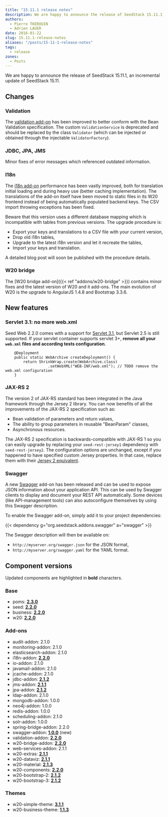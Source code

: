 ```yaml
---
title: "15.11.1 release notes"
description: We are happy to announce the release of SeedStack 15.11.1!
authors:
  - Pierre THIROUIN
  - Adrien LAUER
date: 2016-01-22
slug: 15.11.1-release-notes
aliases: "/posts/15-11-1-release-notes"
tags:
  - release
zones:
  - Posts
---
```


We are happy to announce the release of SeedStack 15.11.1, an incremental update of SeedStack 15.11.<!--more-->

## Changes

### Validation

The [validation add-on](http://seedstack.org/addons/validation) has been improved to better conform with the Bean
Validation specification. The custom `ValidationService` is deprecated and should be replaced by the class `Validator`
(which can be injected or obtained through the injectable `ValidatorFactory`).

### JDBC, JPA, JMS

Minor fixes of error messages which referenced outdated information.

### I18n

The [i18n add-on](http://seedstack.org/addons/i18n) performance has been vastly improved, both for translation initial
loading and during heavy use (better caching implementation). The translations of the add-on itself have been moved
to static files in its W20 frontend instead of being automatically populated backend keys. The CSV import throwing
exceptions has been fixed.

Beware that this version uses a different database mapping which is incompatible with tables from previous versions. The upgrade
procedure is:

* Export your keys and translations to a CSV file with your current version,
* Drop old i18n tables,
* Upgrade to the latest i18n version and let it recreate the tables,
* Import your keys and translation.

A detailed blog post will soon be published with the procedure details.

### W20 bridge

The [W20 bridge add-on]({{< ref "addons/w20-bridge" >}}) contains minor fixes and the latest version of W20 and
it add-ons. The main evolution of W20 is the upgrade to AngularJS 1.4.8 and Bootstrap 3.3.6.

## New features

### Servlet 3.1: no more web.xml

Seed Web 2.2.0 comes with a support for [Servlet 3.1](https://java.net/downloads/servlet-spec/Final/servlet-3_1-final.pdf),
but Servlet 2.5 is still supported. If your servlet container supports servlet 3+, **remove all your `web.xml` files and
according tests configuration**.

        @Deployment
        public static WebArchive createDeployment() {
            return ShrinkWrap.create(WebArchive.class)
                       .setWebXML("WEB-INF/web.xml"); // TODO remove the web.xml configuration
        }

### JAX-RS 2

The version 2 of JAX-RS standard has been integrated in the Java framework through the Jersey 2 library. You can now
benefits of all the improvements of the JAX-RS 2 specification such as:

* Bean validation of parameters and return values,
* The ability to group parameters in reusable "BeanParam" classes,
* Asynchronous resources.

The JAX-RS 2 specification is backwards-compatible with JAX-RS 1 so you can easily upgrade by replacing your `seed-rest-jersey1`
dependency with `seed-rest-jersey2`. The configuration options are unchanged, except if you happened to have specified
custom Jersey properties. In that case, replace them with their [Jersey 2 equivalent](https://jersey.java.net/documentation/latest/appendix-properties.html).

### Swagger

A new [Swagger](http://swagger.io/) add-on has been released and can be used to expose JSON information about your
application API. This can be used by Swagger clients to display and document your REST API automatically. Some devices
(like API-management tools) can also autoconfigure themselves by using this Swagger description.

To enable the Swagger add-on, simply add it to your project dependencies:

{{< dependency g="org.seedstack.addons.swagger" a="swagger" >}}

The Swagger description will then be available on:

* `http://myserver.org/swagger.json` for the JSON format,
* `http://myserver.org/swagger.yaml` for the YAML format.

## Component versions

Updated components are highlighted in **bold** characters.

### Base

* poms: **[2.3.0](https://github.com/seedstack/poms/releases/tag/v2.3.0)**
* seed: **[2.2.0](https://github.com/seedstack/seed/releases/tag/v2.2.0)**
* business: **[2.2.0](https://github.com/seedstack/business/releases/tag/v2.2.0)**
* w20: **[2.2.0](https://github.com/seedstack/w20/releases/tag/v2.2.0)**

### Add-ons

* audit-addon: 2.1.0
* monitoring-addon: 2.1.0
* elasticsearch-addon: 2.1.0
* i18n-addon: **[2.2.0](https://github.com/seedstack/i18n-addon/releases/tag/v2.2.0)**
* io-addon: 2.1.0
* javamail-addon: 2.1.0
* jcache-addon: 2.1.0
* jdbc-addon: **[2.1.2](https://github.com/seedstack/jdbc-addon/releases/tag/v2.1.2)**
* jms-addon: **[2.1.1](https://github.com/seedstack/jms-addon/releases/tag/v2.1.1)**
* jpa-addon: **[2.1.2](https://github.com/seedstack/jpa-addon/releases/tag/v2.1.2)**
* ldap-addon: 2.1.0
* mongodb-addon: 1.0.0
* neo4j-addon: 1.0.0
* redis-addon: 1.0.0
* scheduling-addon: 2.1.0
* solr-addon: 1.0.0
* spring-bridge-addon: 2.2.0
* swagger-addon: **[1.0.0](https://github.com/seedstack/swagger-addon/releases/tag/v1.0.0)** (new)
* validation-addon: **[2.2.0](https://github.com/seedstack/validation-addon/releases/tag/v2.2.0)**
* w20-bridge-addon: **[2.2.0](https://github.com/seedstack/w20-bridge-addon/releases/tag/v2.2.0)**
* web-services-addon: 2.1.1
* w20-extras: **[2.1.1](https://github.com/seedstack/w20-extras/releases/tag/v2.1.1)**
* w20-dataviz: **[2.1.1](https://github.com/seedstack/w20-dataviz/releases/tag/v2.1.1)**
* w20-material: **[2.1.3](https://github.com/seedstack/w20-material/releases/tag/v2.1.3)**
* w20-components: **[2.2.0](https://github.com/seedstack/w20-components/releases/tag/v2.2.0)**
* w20-bootstrap-2: **[2.1.2](https://github.com/seedstack/w20-bootstrap-2/releases/tag/v2.1.2)**
* w20-bootstrap-3: **[2.1.2](https://github.com/seedstack/w20-bootstrap-3/releases/tag/v2.1.2)**

### Themes

* w20-simple-theme: **[3.1.1](https://github.com/seedstack/w20-simple-theme/releases/tag/v3.1.1)**
* w20-business-theme: **[1.1.3](https://github.com/seedstack/w20-business-theme/releases/tag/v1.1.3)**
